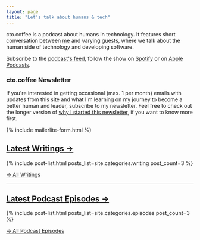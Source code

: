 ```yaml
---
layout: page
title: "Let's talk about humans & tech"
---
```


cto.coffee is a podcast about humans in technology. It features short conversation between [me](/work-with-me) and varying guests, where we talk about the human side of technology and developing software.

<span class="fa fa-rss"></span> Subscribe to the [podcast's feed](/feed), follow the show on [Spotify][spotify-show] or on [Apple Podcasts][apple-podcasts-show].


### cto.coffee Newsletter

If you're interested in getting occasional (max. 1 per month) emails with updates from this site and what I'm learning on my journey to become a better human and leader, subscribe to my newsletter. Feel free to check out the longer version of [why I started this newsletter][launching-newsletter], if you want to know more first.

{% include mailerlite-form.html %}

## [Latest Writings →](/writing)

{% include post-list.html posts_list=site.categories.writing post_count=3 %}

<div class="u-cf"></div>

[→ All Writings](/writing)

---

## [Latest Podcast Episodes →](/episodes)

{% include post-list.html posts_list=site.categories.episodes post_count=3 %}

<div class="u-cf"></div>

[→ All Podcast Episodes](/episodes)


[spotify-show]: https://open.spotify.com/show/1tTIPMUw3jT882J0dprLYq
[apple-podcasts-show]: https://podcasts.apple.com/de/podcast/cto-coffee-lets-talk-people-tech/id1327337875?l=en
[launching-newsletter]: /writing/launching-cto-coffee-newsletter
